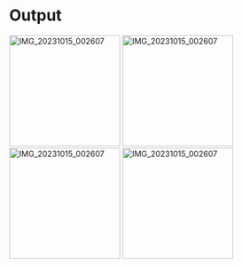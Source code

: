 # Output

<img src="https://github.com/user-attachments/assets/b3772020-ae69-4b16-9a18-9964c0981fb0" alt="IMG_20231015_002607" width="200"/>
<img src="https://github.com/user-attachments/assets/9b3a3b8d-c8fd-4925-8f6f-2e1701977b18" alt="IMG_20231015_002607" width="200"/>
<img src="https://github.com/user-attachments/assets/04d76d65-4d69-4003-ab7d-c94dbed1efa5" alt="IMG_20231015_002607" width="200"/>
<img src="https://github.com/user-attachments/assets/d6cc1963-07c3-4df5-839a-616b529d7eb7" alt="IMG_20231015_002607" width="200"/>



